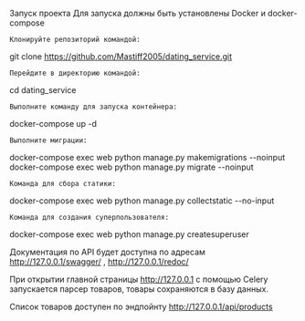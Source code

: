 Запуск проекта
Для запуска должны быть установлены Docker и docker-compose

    Клонируйте репозиторий командой:

git clone https://github.com/Mastiff2005/dating_service.git

    Перейдите в директорию командой:

cd dating_service

    Выполните команду для запуска контейнера:

docker-compose up -d

    Выполните миграции:

docker-compose exec web python manage.py makemigrations --noinput
docker-compose exec web python manage.py migrate --noinput

    Команда для сбора статики:

docker-compose exec web python manage.py collectstatic --no-input

    Команда для создания суперпользователя:

docker-compose exec web python manage.py createsuperuser


Документация по API будет доступна по адресам http://127.0.0.1/swagger/ , http://127.0.0.1/redoc/

При открытии главной страницы http://127.0.0.1 с помощью Celery запускается парсер товаров, товары сохраняются в базу данных.

Список товаров доступен по эндпойнту http://127.0.0.1/api/products
